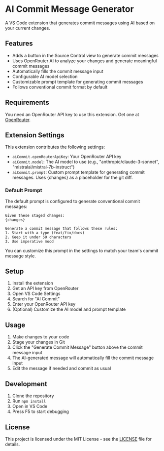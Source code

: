 # AI Commit Message Generator

A VS Code extension that generates commit messages using AI based on your current changes.

## Features

- Adds a button in the Source Control view to generate commit messages
- Uses OpenRouter AI to analyze your changes and generate meaningful commit messages
- Automatically fills the commit message input
- Configurable AI model selection
- Customizable prompt template for generating commit messages
- Follows conventional commit format by default

## Requirements

You need an OpenRouter API key to use this extension. Get one at [OpenRouter](https://openrouter.ai/).

## Extension Settings

This extension contributes the following settings:

* `aiCommit.openRouterApiKey`: Your OpenRouter API key
* `aiCommit.model`: The AI model to use (e.g., "anthropic/claude-3-sonnet", "mistralai/mistral-7b-instruct")
* `aiCommit.prompt`: Custom prompt template for generating commit messages. Uses {changes} as a placeholder for the git diff.

### Default Prompt

The default prompt is configured to generate conventional commit messages:

```
Given these staged changes:
{changes}

Generate a commit message that follows these rules:
1. Start with a type (feat/fix/docs)
2. Keep it under 50 characters
3. Use imperative mood
```

You can customize this prompt in the settings to match your team's commit message style.

## Setup

1. Install the extension
2. Get an API key from OpenRouter
3. Open VS Code Settings
4. Search for "AI Commit"
5. Enter your OpenRouter API key
6. (Optional) Customize the AI model and prompt template

## Usage

1. Make changes to your code
2. Stage your changes in Git
3. Click the "Generate Commit Message" button above the commit message input
4. The AI-generated message will automatically fill the commit message input
5. Edit the message if needed and commit as usual

## Development

1. Clone the repository
2. Run `npm install`
3. Open in VS Code
4. Press F5 to start debugging

## License

This project is licensed under the MIT License - see the [LICENSE](LICENSE) file for details.

